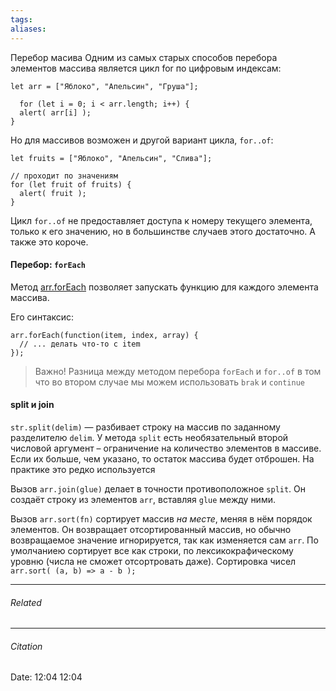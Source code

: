 ```yaml
---
tags: 
aliases: 
---
```

Перебор масива
Одним из самых старых способов перебора элементов массива является цикл for по цифровым индексам:
```
let arr = ["Яблоко", "Апельсин", "Груша"];

  for (let i = 0; i < arr.length; i++) {
  alert( arr[i] );
}
```

Но для массивов возможен и другой вариант цикла, `for..of`:
```
let fruits = ["Яблоко", "Апельсин", "Слива"];

// проходит по значениям
for (let fruit of fruits) {
  alert( fruit );
}
```

Цикл `for..of` не предоставляет доступа к номеру текущего элемента, только к его значению, но в большинстве случаев этого достаточно. А также это короче.

#### Перебор: `forEach`
Метод [arr.forEach](https://developer.mozilla.org/ru/docs/Web/JavaScript/Reference/Global_Objects/Array/forEach) позволяет запускать функцию для каждого элемента массива.

Его синтаксис:
```
arr.forEach(function(item, index, array) {
  // ... делать что-то с item
});
```

> Важно! Разница между методом перебора `forEach` и `for..of`  в том что во втором случае мы можем использовать `brak` и `continue`

#### split и join
`str.split(delim)` — разбивает строку на массив по заданному разделителю `delim`. У метода `split` есть необязательный второй числовой аргумент – ограничение на количество элементов в массиве. Если их больше, чем указано, то остаток массива будет отброшен. На практике это редко используется

Вызов `arr.join(glue)` делает в точности противоположное `split`. Он создаёт строку из элементов `arr`, вставляя `glue` между ними. 

Вызов  `arr.sort(fn)` сортирует массив _на месте_, меняя в нём порядок элементов. Он возвращает отсортированный массив, но обычно возвращаемое значение игнорируется, так как изменяется сам `arr`. По умолчаниею сортирует все как строки, по лексикокрафическому уровню (числа не сможет отсортровать даже). Сортировка чисел ` arr.sort( (a, b) => a - b );`

---
###### Related 
---
###### Citation
Date: 12:04 12:04
